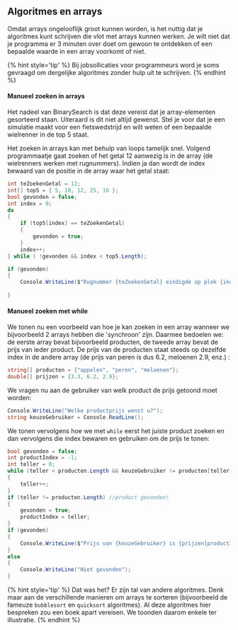 ## Algoritmes en arrays

Omdat arrays ongelooflijk groot kunnen worden, is het nuttig dat je algoritmes kunt schrijven die vlot met arrays kunnen werken. Je wilt niet dat je programma er 3 minuten over doet om gewoon te ontdekken of een bepaalde waarde in een array voorkomt of niet.

{% hint style='tip' %}
Bij jobsollicaties voor programmeurs word je soms gevraagd om dergelijke algoritmes zonder hulp uit te schrijven.
{% endhint %}


#### Manueel zoeken in arrays

Het nadeel van BinarySearch is dat deze vereist dat je array-elementen gesorteerd staan. Uiteraard is dit niet altijd gewenst. Stel je voor dat je een simulatie maakt voor een fietswedstrijd en wilt weten of een bepaalde wielrenner in de top 5 staat.

Het zoeken in arrays kan met behulp van loops tamelijk snel. Volgend programmaatje gaat zoeken of het getal 12 aanwezig is in de array (de wielrenners werken met rugnummers). Indien ja dan wordt de index bewaard van de positie in de array waar het getal staat:

```csharp
int teZoekenGetal = 12;
int[] top5 = { 5, 10, 12, 25, 16 };
bool gevonden = false;
int index = 0;
do
{
    if (top5[index] == teZoekenGetal)
    {
        gevonden = true;
    }
    index++;
} while ( !gevonden && index < top5.Length);

if (gevonden)
{
    Console.WriteLine($"Rugnummer {teZoekenGetal} eindigde op plek {index}");
    
}
```




#### Manueel zoeken met while

We tonen nu een voorbeeld van hoe je kan zoeken in een array wanneer we bijvoorbeeld 2 arrays hebben die 'synchroon' zijn. Daarmee bedoelen we: de eerste array bevat bijvoorbeeld producten, de tweede array bevat de prijs van ieder product. De prijs van de producten staat steeds op dezelfde index in de andere array (de prijs van peren is dus 6.2, meloenen 2.9, enz.) :

```csharp
string[] producten = {"appelen", "peren", "meloenen"};
double[] prijzen = {3.3, 6.2, 2.9};
```

We vragen nu aan de gebruiker van welk product de prijs getoond moet worden:

```csharp
Console.WriteLine("Welke productprijs wenst u?");
string keuzeGebruiker = Console.ReadLine();
```

We tonen vervolgens hoe we met ``while`` eerst het juiste product zoeken en dan vervolgens die index bewaren en gebruiken om de prijs te tonen:

```csharp
bool gevonden = false;
int productIndex = -1;
int teller = 0;
while (teller < producten.Length && keuzeGebruiker != producten[teller])
{
    teller++;
}
if (teller != producten.Length) //product gevonden!
{
    gevonden = true;
    productIndex = teller;
}
if (gevonden)
{
    Console.WriteLine($"Prijs van {keuzeGebruiker} is {prijzen[productIndex]}");
}
else
{
    Console.WriteLine("Niet gevonden");
}
```

{% hint style='tip' %}
Dat was het? Er zijn tal van andere algoritmes. Denk maar aan de verschillende manieren om arrays te sorteren (bijvoorbeeld de fameuze ``bubblesort`` en ``quicksort`` algoritmes). Al deze algoritmes hier bespreken zou een boek apart vereisen. We toonden daarom enkele ter illustratie.
{% endhint %}




